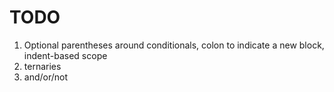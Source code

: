 # TODO

1. Optional parentheses around conditionals, colon to indicate a new block, indent-based scope
2. ternaries
3. and/or/not
